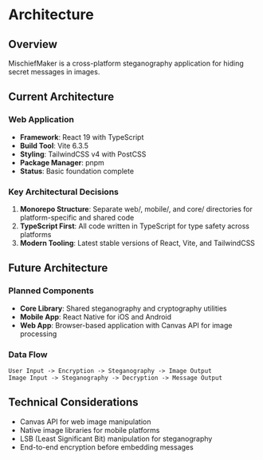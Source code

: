 # Architecture

## Overview

MischiefMaker is a cross-platform steganography application for hiding secret messages in images.

## Current Architecture

### Web Application
- **Framework**: React 19 with TypeScript
- **Build Tool**: Vite 6.3.5
- **Styling**: TailwindCSS v4 with PostCSS
- **Package Manager**: pnpm
- **Status**: Basic foundation complete

### Key Architectural Decisions
1. **Monorepo Structure**: Separate web/, mobile/, and core/ directories for platform-specific and shared code
2. **TypeScript First**: All code written in TypeScript for type safety across platforms
3. **Modern Tooling**: Latest stable versions of React, Vite, and TailwindCSS

## Future Architecture

### Planned Components
- **Core Library**: Shared steganography and cryptography utilities
- **Mobile App**: React Native for iOS and Android
- **Web App**: Browser-based application with Canvas API for image processing

### Data Flow
```
User Input -> Encryption -> Steganography -> Image Output
Image Input -> Steganography -> Decryption -> Message Output
```

## Technical Considerations
- Canvas API for web image manipulation
- Native image libraries for mobile platforms
- LSB (Least Significant Bit) manipulation for steganography
- End-to-end encryption before embedding messages